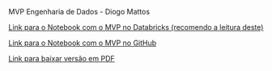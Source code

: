 MVP Engenharia de Dados - Diogo Mattos

[Link para o Notebook com o MVP no Databricks (recomendo a leitura deste)](https://databricks-prod-cloudfront.cloud.databricks.com/public/4027ec902e239c93eaaa8714f173bcfc/955592756983036/4174348929971334/103274989165388/latest.html)

[Link para o Notebook com o MVP no GitHub](https://github.com/diogomattos1/mvp-engenharia-dados/blob/d633d6306e72d532b20674793fb6c6b9b972bc63/MVP%20Dados.ipynb)

[Link para baixar versão em PDF](https://github.com/diogomattos1/mvp-engenharia-dados/blob/main/MVP%20Engenharia%20de%20Dados%20-%20Diogo%20Mattos.pdf)

